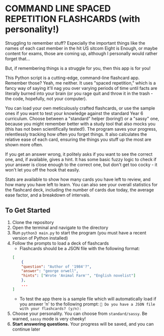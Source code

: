 # COMMAND LINE SPACED REPETITION FLASHCARDS (with personality!)

Struggling to remember stuff? Especially the important things like the names of
each cast member in the hit US sitcom Eight is Enough, or maybe content for
exams, those are coming up, although I personally would rather forget that...

But, if remembering things is a struggle for you, then this app is for you!

This Python script is a cutting-edge, command-line flashcard app. Remember
those? Yeah, me neither. It uses "spaced repetition," which is a fancy way of
saying it'll nag you over varying periods of time until facts are literally
burned into your brain (or you rage quit and throw it in the trash - the code,
hopefully, not your computer).

You can load your own meticulously crafted flashcards, or use the sample ones if
you want to test your knowledge against the standard Year 6 curriculum. Choose
between a "standard" helper (boring!) or a "sassy" one, because you might
remember better with a study tool that also mocks you (this has not been
scientifically tested!). The program saves your progress, relentlessly tracking
how often you forget things. It also calculates the relative ease of each card,
ensuring the things you stuff up the most are shown more often.

If you get an answer wrong, it politely asks if you want to see the correct one,
and, if available, gives a hint. It has some basic fuzzy logic to check if your
answer is close enough to the correct one, but don't get too cocky - it won't
let you off the hook that easily.

Stats are available to show how many cards you have left to review, and how many
you have left to learn. You can also see your overall statistics for the
flashcard deck, including the number of cards due today, the average ease
factor, and a breakdown of intervals.

## To Get Started

1. Clone the repository
2. Open the terminal and navigate to the directory
3. Run `python3 main.py` to start the program (you must have a recent version of
   Python installed)
4. Follow the prompts to load a deck of flashcards
   - Flashcards should be a JSON file with the following format:
   ```json
   [
       {
       "question": "Author of '1984'?",
       "answer": "george orwell",
       "hints": ["Wrote 'Animal Farm'", "English novelist"]
       },
       ...
   ]
   ```
   - To test the app there is a sample file which will automatically load if you
     answer 'n' to the following prompt:
     `📂 Do you have a JSON file with your flashcards? (y/n):`
5. Choose your personality. You can choose from `standard/sassy`. Be warned,
   `sassy` mode is very cheeky!
6. **Start answering questions.** Your progress will be saved, and you can
   continue later

